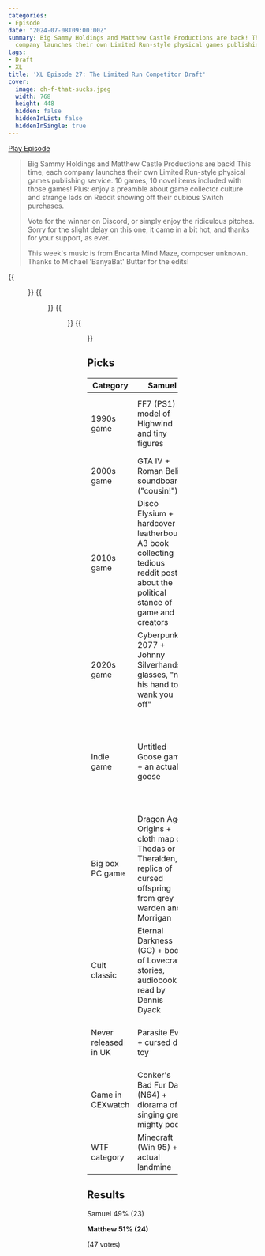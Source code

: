 ```yaml
---
categories:
- Episode
date: "2024-07-08T09:00:00Z"
summary: Big Sammy Holdings and Matthew Castle Productions are back! This time, each
  company launches their own Limited Run-style physical games publishing service.
tags:
- Draft
- XL
title: 'XL Episode 27: The Limited Run Competitor Draft'
cover: 
  image: oh-f-that-sucks.jpeg
  width: 768
  height: 448
  hidden: false
  hiddenInList: false
  hiddenInSingle: true
---
```


[Play Episode](https://www.patreon.com/posts/xl-episode-27-107767518)
> Big Sammy Holdings and Matthew Castle Productions are back! This time, each company launches their own Limited Run-style physical games publishing service. 10 games, 10 novel items included with those games! Plus: enjoy a preamble about game collector culture and strange lads on Reddit showing off their dubious Switch purchases.
>
> Vote for the winner on Discord, or simply enjoy the ridiculous pitches. Sorry for the slight delay on this one, it came in a bit hot, and thanks for your support, as ever.
>
> This week's music is from Encarta Mind Maze, composer unknown. Thanks to Michael 'BanyaBat' Butter for the edits!

{{<figure 
    src="oh-f-that-sucks.jpeg" 
    alt="Oh F That Sucks"
    caption="Image Credit: Bjorn"  >}}
{{<figure 
    src="limited-run-1.jpeg" 
    alt="Limited Run" >}}
{{<figure 
    src="limited-run-2.jpeg" 
    alt="Limited Run" >}}
{{<figure 
    src="limited-run-3.jpeg" 
    alt="Limited Run" >}}


## Picks

| Category         | Samuel                             | Matthew                   |
|------------------|--------------------|-------------------|
|1990s game|FF7 (PS1) + model of Highwind and tiny figures|Xenogears + fidget spinners to distract you from the boring bits|
|2000s game|GTA IV + Roman Belic soundboard ("cousin!")|Silent Hill 2 + voucher for 10 hours of therapy|
|2010s game|Disco Elysium + hardcover leatherbound A3 book collecting tedious reddit posts about the political stance of game and creators|The Last Window Secret of Cape West + actual priceless diamond|
|2020s game|Cyberpunk 2077 + Johnny Silverhands glasses, "not his hand to wank you off"|Hitman World Of Assassination + replica tin of spaghetti sauce and Dr Pop|
|Indie game|Untitled Goose game + an actual goose|Return of the Obra Dinn + a model of 4th mate John Davies being clubbed to death by seaman Henry Brennan|
|Big box PC game|Dragon Age Origins + cloth map of Thedas or Theralden, replica of cursed offspring from grey warden and Morrigan|The Curse of Monkey Island + stress ball in the shape of Murray the talking skull|
|Cult classic|Eternal Darkness (GC) + book of Lovecraft stories, audiobook read by Dennis Dyack|The Centennial Case + in-game book written by Keigo Higashino|
|Never released in UK|Parasite Eve + cursed dog toy|Trauma Team + novelty flashlight shaped like endoscope|
|Game in CEXwatch|Conker's Bad Fur Day (N64) + diorama of singing great mighty poo|Professor Layton vs Ace Attorney + bookends of the characters|
|WTF category|Minecraft (Win 95) + actual landmine|Encarta Mindmaze + jesters hat|

## Results

Samuel 49% (23)

**Matthew 51% (24)**

(47 votes)

